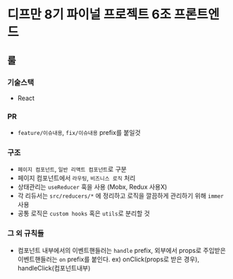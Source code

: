 # 디프만 8기 파이널 프로젝트 6조 프론트엔드

## 룰

### 기술스택

- React

### PR

- `feature/이슈내용`, `fix/이슈내용` prefix를 붙일것

### 구조

- `페이지 컴포넌트`, `일반 리액트 컴포넌트`로 구분
- 페이지 컴포넌트에서 `라우팅`, `비즈니스 로직` 처리
- 상태관리는 `useReducer` 훅을 사용 (Mobx, Redux 사용X)
- 각 리듀서는 `src/reducers/*` 에 정리하고 로직을 깔끔하게 관리하기 위해 `immer` 사용
- 공통 로직은 `custom hooks` 혹은 `utils`로 분리할 것

### 그 외 규칙들
- 컴포넌트 내부에서의 이벤트핸들러는 `handle` prefix, 외부에서 props로 주입받은 이벤트핸들러는 `on` prefix를 붙인다.   ex) onClick(props로 받은 경우), handleClick(컴포넌트내부)
